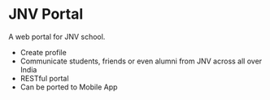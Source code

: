 # JNV Portal
A web portal for JNV school. 
* Create profile
* Communicate students, friends or even alumni from JNV across all over India
* RESTful portal
* Can be ported to Mobile App
